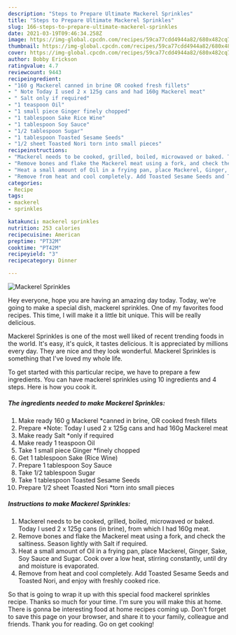 ```yaml
---
description: "Steps to Prepare Ultimate Mackerel Sprinkles"
title: "Steps to Prepare Ultimate Mackerel Sprinkles"
slug: 166-steps-to-prepare-ultimate-mackerel-sprinkles
date: 2021-03-19T09:46:34.258Z
image: https://img-global.cpcdn.com/recipes/59ca77cdd4944a82/680x482cq70/mackerel-sprinkles-recipe-main-photo.jpg
thumbnail: https://img-global.cpcdn.com/recipes/59ca77cdd4944a82/680x482cq70/mackerel-sprinkles-recipe-main-photo.jpg
cover: https://img-global.cpcdn.com/recipes/59ca77cdd4944a82/680x482cq70/mackerel-sprinkles-recipe-main-photo.jpg
author: Bobby Erickson
ratingvalue: 4.7
reviewcount: 9443
recipeingredient:
- "160 g Mackerel canned in brine OR cooked fresh fillets"
- " Note Today I used 2 x 125g cans and had 160g Mackerel meat"
- " Salt only if required"
- "1 teaspoon Oil"
- "1 small piece Ginger finely chopped"
- "1 tablespoon Sake Rice Wine"
- "1 tablespoon Soy Sauce"
- "1/2 tablespoon Sugar"
- "1 tablespoon Toasted Sesame Seeds"
- "1/2 sheet Toasted Nori torn into small pieces"
recipeinstructions:
- "Mackerel needs to be cooked, grilled, boiled, microwaved or baked. Today I used 2 x 125g cans (in brine), from which I had 160g meat."
- "Remove bones and flake the Mackerel meat using a fork, and check the saltiness. Season lightly with Salt if required."
- "Heat a small amount of Oil in a frying pan, place Mackerel, Ginger, Sake, Soy Sauce and Sugar. Cook over a low heat, stirring constantly, until dry and moisture is evaporated."
- "Remove from heat and cool completely. Add Toasted Sesame Seeds and Toasted Nori, and enjoy with freshly cooked rice."
categories:
- Recipe
tags:
- mackerel
- sprinkles

katakunci: mackerel sprinkles 
nutrition: 253 calories
recipecuisine: American
preptime: "PT32M"
cooktime: "PT42M"
recipeyield: "3"
recipecategory: Dinner

---
```



![Mackerel Sprinkles](https://img-global.cpcdn.com/recipes/59ca77cdd4944a82/680x482cq70/mackerel-sprinkles-recipe-main-photo.jpg)

Hey everyone, hope you are having an amazing day today. Today, we're going to make a special dish, mackerel sprinkles. One of my favorites food recipes. This time, I will make it a little bit unique. This will be really delicious.



Mackerel Sprinkles is one of the most well liked of recent trending foods in the world. It's easy, it's quick, it tastes delicious. It is appreciated by millions every day. They are nice and they look wonderful. Mackerel Sprinkles is something that I've loved my whole life.


To get started with this particular recipe, we have to prepare a few ingredients. You can have mackerel sprinkles using 10 ingredients and 4 steps. Here is how you cook it.

<!--inarticleads1-->

##### The ingredients needed to make Mackerel Sprinkles:

1. Make ready 160 g Mackerel *canned in brine, OR cooked fresh fillets
1. Prepare  *Note: Today I used 2 x 125g cans and had 160g Mackerel meat
1. Make ready  Salt *only if required
1. Make ready 1 teaspoon Oil
1. Take 1 small piece Ginger *finely chopped
1. Get 1 tablespoon Sake (Rice Wine)
1. Prepare 1 tablespoon Soy Sauce
1. Take 1/2 tablespoon Sugar
1. Take 1 tablespoon Toasted Sesame Seeds
1. Prepare 1/2 sheet Toasted Nori *torn into small pieces




<!--inarticleads2-->

##### Instructions to make Mackerel Sprinkles:

1. Mackerel needs to be cooked, grilled, boiled, microwaved or baked. Today I used 2 x 125g cans (in brine), from which I had 160g meat.
1. Remove bones and flake the Mackerel meat using a fork, and check the saltiness. Season lightly with Salt if required.
1. Heat a small amount of Oil in a frying pan, place Mackerel, Ginger, Sake, Soy Sauce and Sugar. Cook over a low heat, stirring constantly, until dry and moisture is evaporated.
1. Remove from heat and cool completely. Add Toasted Sesame Seeds and Toasted Nori, and enjoy with freshly cooked rice.




So that is going to wrap it up with this special food mackerel sprinkles recipe. Thanks so much for your time. I'm sure you will make this at home. There is gonna be interesting food at home recipes coming up. Don't forget to save this page on your browser, and share it to your family, colleague and friends. Thank you for reading. Go on get cooking!
